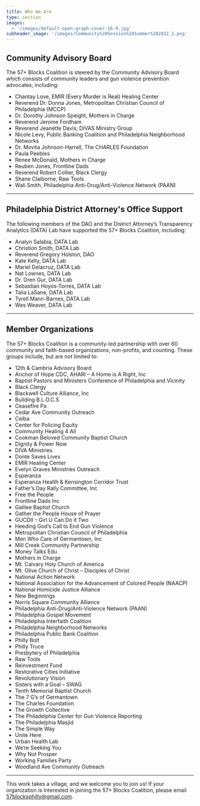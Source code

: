 ```yaml
---
title: Who We Are
type: section
images:
  - '/images/default-open-graph-cover-16-9.jpg'
subheader_image: '/images/Community%20Session%20Summer%202022_2.png'
---
```



## Community Advisory Board

The 57+ Blocks Coalition is steered by the Community Advisory Board which
consists of community leaders and gun violence prevention advocates, including:

* Chantay Love, EMIR (Every Murder is Real) Healing Center
* Reverend Dr. Donna Jones, Metropolitan Christian Council of Philadelphia (MCCP)
* Dr. Dorothy Johnson Speight, Mothers in Charge
* Reverend Jerome Fordham
* Reverend Jeanette Davis, DIVAS Ministry Group
* Nicole Levy, Public Banking Coalition and Philadelphia Neighborhood Networks
* Dr. Movita Johnson-Harrell, The CHARLES Foundation
* Paula Peebles
* Renee McDonald, Mothers in Charge
* Reuben Jones, Frontline Dads
* Reverend Robert Collier, Black Clergy
* Shane Claiborne, Raw Tools
* Wali Smith, Philadelphia Anti-Drug/Anti-Violence Network (PAAN)

---

## Philadelphia District Attorney's Office Support

The following members of the DAO and the District Attorney’s Transparency
Analytics (DATA) Lab have supported the 57+ Blocks Coalition, including:

* Analyn Salabia, DATA Lab
* Christion Smith, DATA Lab
* Reverend Gregory Holston, DAO
* Kate Kelly, DATA Lab
* Mariel Delacruz, DATA Lab
* Nat Lownes, DATA Lab
* Dr. Oren Gur, DATA Lab
* Sebastian Hoyos-Torres, DATA Lab
* Talia LaSane, DATA Lab
* Tyrell Mann-Barnes, DATA Lab
* Wes Weaver, DATA Lab

---

## Member Organizations

The 57+ Blocks Coalition is a community-led partnership with over 60 community
and faith-based organizations, non-profits, and counting. These groups include,
but are not limited to:

* 12th & Cambria Advisory Board
* Anchor of Hope CDC, AHARI – A Home is A Right, Inc
* Baptist Pastors and Ministers Conference of Philadelphia and Vicinity
* Black Clergy
* Blackwell Culture Alliance, Inc
* Building B.L.O.C.S
* Ceasefire Pa
* Cedar Ave Community Outreach
* Ceiba
* Center for Policing Equity
* Community Healing 4 All
* Cookman Beloved Community Baptist Church
* Dignity & Power Now
* DIVA Ministries
* Donte Saves Lives
* EMIR Healing Center
* Evelyn Graves Ministries Outreach
* Esperanza
* Esperanza Health & Kensington Corridor Trust
* Father’s Day Rally Committee, Inc
* Free the People
* Frontline Dads Inc
* Galilee Baptist Church
* Gather the People House of Prayer
* GUCDII – Girl U Can Do it Two
* Heeding God’s Call to End Gun Violence
* Metropolitan Christian Council of Philadelphia
* Men Who Care of Germantown, Inc
* Mill Creek Community Partnership
* Money Talks Edu
* Mothers in Charge
* Mt. Calvary Holy Church of America
* Mt. Olive Church of Christ – Disciples of Christ
* National Action Network
* National Association for the Advancement of Colored People (NAACP)
* National Homicide Justice Alliance
* New Beginnings
* Norris Square Community Alliance
* Philadelphia Anti-Drug/Anti-Violence Network (PAAN)
* Philadelphia Gospel Movement
* Philadelphia Interfaith Coalition
* Philadelphia Neighborhood Networks
* Philadelphia Public Bank Coalition
* Philly Bolt
* Philly Truce
* Presbytery of Philadelphia
* Raw Tools
* Reinvestment Fund
* Restorative Cities Initiative
* Revolutionary Vision
* Sisters with a Goal – SWAG
* Tenth Memorial Baptist Church
* The 7 G’s of Germantown
* The Charles Foundation
* The Growth Collective
* The Philadelphia Center for Gun Violence Reporting
* The Philadelphia Masjid
* The Simple Way
* Unite Here
* Urban Health Lab
* We’re Seeking You
* Why Not Prosper
* Working Families Party
* Woodland Ave Community Outreach

---

<div class="final">
  <div class="row aln-center">
    <div class="col-10 col-12-small">
This work takes a village, and we welcome you to join us! If your organization
is interested in joining the 57+ Blocks Coalition, please email
<a href="mailto:57blocksphilly@gmail.com">57blocksphilly@gmail.com</a>.
    </div>
  </div>
</div>
